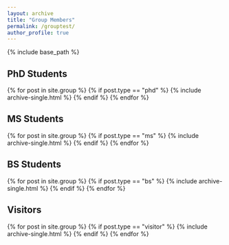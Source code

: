 ```yaml
---
layout: archive
title: "Group Members"
permalink: /grouptest/
author_profile: true
---
```


{% include base_path %}

## PhD Students
{% for post in site.group %}
  {% if post.type == "phd" %}
    {% include archive-single.html %}
  {% endif %}
{% endfor %}

## MS Students
{% for post in site.group %}
  {% if post.type == "ms" %}
    {% include archive-single.html %}
  {% endif %}
{% endfor %}

## BS Students
{% for post in site.group %}
  {% if post.type == "bs" %}
    {% include archive-single.html %}
  {% endif %}
{% endfor %}

## Visitors
{% for post in site.group %}
  {% if post.type == "visitor" %}
    {% include archive-single.html %}
  {% endif %}
{% endfor %}
